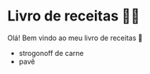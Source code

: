 # Livro de receitas :man_cook: 

Olá! Bem vindo ao meu livro de receitas :wave: 

- strogonoff de carne
- pavê